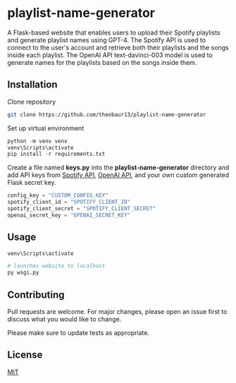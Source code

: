 # playlist-name-generator
A Flask-based website that enables users to upload their Spotify playlists and generate playlist names using GPT-4. The Spotify API is used to connect to the user's account and retrieve both their playlists and the songs inside each playlist. The OpenAI API text-davinci-003 model is used to generate names for the playlists based on the songs inside them. 

## Installation
Clone repository

```bash
git clone https://github.com/theobaur13/playlist-name-generator
```
Set up virtual environment

```python
python -m venv venv
venv\Scripts\activate
pip install -r requirements.txt
```

Create a file named **keys.py** into the **playlist-name-generator** directory and add API keys from [Spotify API](https://developer.spotify.com/documentation/web-api), [OpenAI API](https://openai.com/blog/openai-api), and your own custom generated Flask secret key.

```python
config_key = "CUSTOM_CONFIG_KEY"
spotify_client_id = "SPOTIFY_CLIENT_ID"
spotify_client_secret = "SPOTIFY_CLIENT_SECRET"
openai_secret_key = "OPENAI_SECRET_KEY"
```

## Usage

```python
venv\Scripts\activate

# launches website to localhost
py wsgi.py
```

## Contributing

Pull requests are welcome. For major changes, please open an issue first
to discuss what you would like to change.

Please make sure to update tests as appropriate.

## License

[MIT](https://choosealicense.com/licenses/mit/)